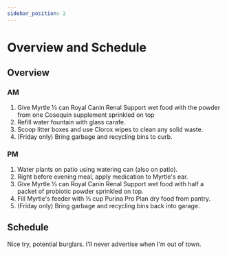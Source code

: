 ```yaml
---
sidebar_position: 2
---
```


# Overview and Schedule

## Overview

### AM
1. Give Myrtle ⅓ can Royal Canin Renal Support wet food with the powder from one Cosequin supplement sprinkled on top 
2. Refill water fountain with glass carafe.
3. Scoop litter boxes and use Clorox wipes to clean any solid waste.
4. (Friday only) Bring garbage and recycling bins to curb.

### PM
1. Water plants on patio using watering can (also on patio).
2. Right before evening meal, apply medication to Myrtle's ear.
3. Give Myrtle ⅓ can Royal Canin Renal Support wet food with half a packet of probiotic powder sprinkled on top.
3. Fill Myrtle's feeder with ⅓ cup Purina Pro Plan dry food from pantry.
5. (Friday only) Bring garbage and recycling bins back into garage.

## Schedule

Nice try, potential burglars. I'll never advertise when I'm out of town.


